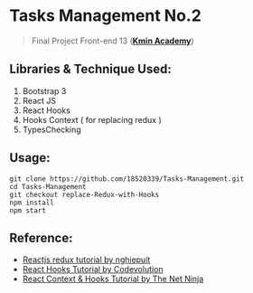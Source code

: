 # Tasks Management No.2
> Final Project Front-end 13 ([**Kmin Academy**](https://kmin.edu.vn))

## Libraries & Technique Used:
1. Bootstrap 3
2. React JS
3. React Hooks
4. Hooks Context ( for replacing redux )
5. TypesChecking

## Usage:
```
git clone https://github.com/18520339/Tasks-Management.git
cd Tasks-Management
git checkout replace-Redux-with-Hooks
npm install
npm start
```

## Reference:
- [Reactjs redux tutorial by nghiepuit](https://www.youtube.com/playlist?list=PLJ5qtRQovuEOoKffoCBzTfvzMTTORnoyp)
- [React Hooks Tutorial by Codevolution](https://www.youtube.com/playlist?list=PLC3y8-rFHvwisvxhZ135pogtX7_Oe3Q3A)
- [React Context & Hooks Tutorial by The Net Ninja](https://www.youtube.com/playlist?list=PL4cUxeGkcC9hNokByJilPg5g9m2APUePI)
